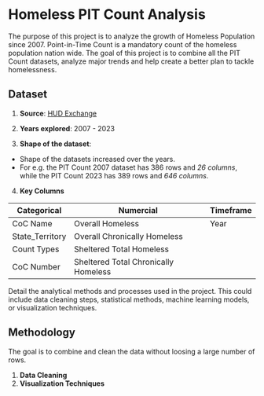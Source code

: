 # Homeless PIT Count Analysis
The purpose of this project is to analyze the growth of Homeless Population since 2007. Point-in-Time Count is a mandatory count of the homeless population nation wide. The goal of this project is to combine all the PIT Count datasets, analyze major trends and help create a better plan to tackle homelessness.

## Dataset
1. **Source**: 
[HUD Exchange](https://www.hudexchange.info/resource/3031/pit-and-hic-data-since-2007/)

2. **Years explored**: 
2007 - 2023

3. **Shape of the dataset**: 
- Shape of the datasets increased over the years.
- For e.g. the PIT Count 2007 dataset has 386 rows and *26 columns*, while the PIT Count 2023 has 389 rows and *646 columns*.

4. **Key Columns**

| Categorical | Numercial  | Timeframe |
|----------|----------|----------|
| CoC Name | Overall Homeless | Year |
| State_Territory | Overall Chronically Homeless |
| Count Types | Sheltered Total Homeless |
| CoC Number | Sheltered Total Chronically Homeless |

Detail the analytical methods and processes used in the project. This could include data cleaning steps, statistical methods, machine learning models, or visualization techniques.


## Methodology
The goal is to combine and clean the data without loosing a large number of rows.

1. **Data Cleaning**
2. **Visualization Techniques**





